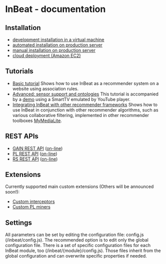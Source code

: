 # InBeat - documentation 

## Installation

 - [development installation in a virtual machine](./installation.md#local-and-development-installation-recommended)
 - [automated installation on production server](./installation.md#production-installation)
 - [manual installation on production server](./installation.md#manual-installation)
 - [cloud deployment (Amazon EC2)](./installation.md#deployment-on-amazon-ec2)

## Tutorials

* [Basic tutorial](./tutorial-newsrec.md) Shows how to use InBeat as a recommender system on a website using association rules.
* [Advanced: sensor support and ontologies](./tutorial-smarttv.md) This tutorial is accompanied by a [demo](http://inbeat.eu/demo/base/) using a SmartTV emulated by YouTube player.
* [Integrating InBeat with other recommender frameworks](./tutorial-external.md) Shows how to use InBeat in conjunction with other recommender algorithms, such as various collaborative  filtering, implemented in other recommender toolboxes  [MyMediaLite](http://www.mymedialite.net/).

## REST APIs

- [GAIN REST API](../inbeat/inbeat-frontend/public/gain/docs/api.txt) ([on-line](http://inbeat.eu/gain/docs/rest))
- [PL REST API](../inbeat/inbeat-frontend/public/pl/docs/api.txt) ([on-line](http://inbeat.eu/pl/docs/rest))
- [RS REST API](../inbeat/inbeat-frontend/public/rs/docs/api.txt) ([on-line](http://inbeat.eu/rs/docs/rest))

## Extensions

Currently supported main custom extensions (Others will be announced soon!):

- [Custom interceptors](./extensions.md#custom-interceptors)
- [Custom PL miners](./extensions.md#custom-miners)

## Settings

All parameters can be set by editing the configuration file: config.js (/inbeat/config.js). The recommended option is to edit only the global configuration file.  There is a set of specific configuration files for each InBeat module, too (/inbeat/{module}/config.js). Those files inherit from the global configuration and can overwrite specific properties if needed. 
